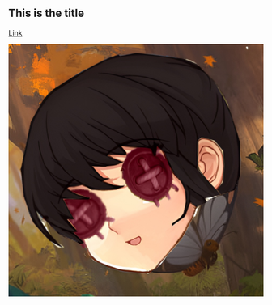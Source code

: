 ## This is the title

[Link]([http://a.com](https://ucsd-cse15l-s23.github.io/week/week1/))

![Image](dyJ3B9Yh_2x_jpg.png)
